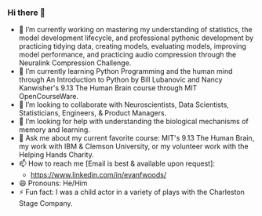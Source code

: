 ### Hi there 👋
<!--
**efwoods/efwoods** is a ✨ _special_ ✨ repository because its `README.md` (this file) appears on your GitHub profile.

Here are some ideas to get you started:
-->
- 🔭 I’m currently working on mastering my understanding of statistics, the model development lifecycle, and professional pythonic development by practicing tidying data, creating models, evaluating models, improving model performance, and practicing audio compression through the Neuralink Compression Challenge.
- 🌱 I’m currently learning Python Programming and the human mind through An Introduction to Python by Bill Lubanovic and Nancy Kanwisher's 9.13 The Human Brain course through MIT OpenCourseWare.
- 👯 I’m looking to collaborate with Neuroscientists, Data Scientists, Statisticians, Engineers, & Product Managers.
- 🤔 I’m looking for help with understanding the biological mechanisms of memory and learning.
- 💬 Ask me about my current favorite course: MIT's 9.13 The Human Brain, my work with IBM & Clemson University, or my volunteer work with the Helping Hands Charity.
- 📫 How to reach me [Email is best & available upon request]:
  - https://www.linkedin.com/in/evanfwoods/
- 😄 Pronouns: He/Him
- ⚡ Fun fact: I was a child actor in a variety of plays with the Charleston Stage Company.
<!--
[![efwoods's GitHub stats](https://github-readme-stats.vercel.app/api?username=efwoods)](https://github.com/anuraghazra/github-readme-stats)

[![Top Langs](https://github-readme-stats.vercel.app/api/top-langs/?username=efwoods&layout=compact)](https://github.com/anuraghazra/github-readme-stats)

[![GitHub Streak](https://streak-stats.demolab.com/?user=efwoods)](https://git.io/streak-stats)
-->
